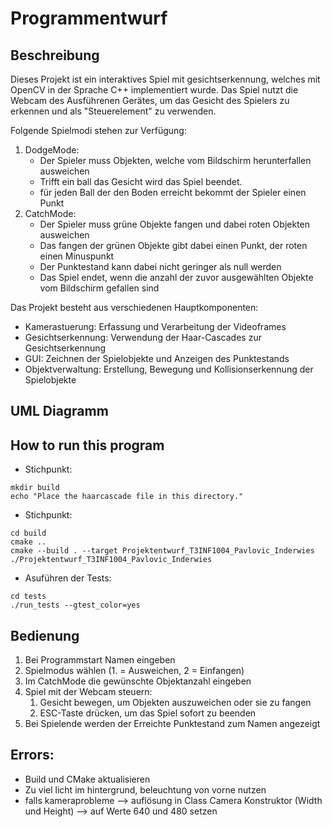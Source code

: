 # Programmentwurf

## Beschreibung
Dieses Projekt ist ein interaktives Spiel mit gesichtserkennung, welches mit OpenCV in der Sprache C++ implementiert wurde. Das Spiel nutzt die Webcam des Ausführenen Gerätes, um das Gesicht des Spielers zu erkennen und als "Steuerelement" zu verwenden.

Folgende Spielmodi stehen zur Verfügung:

1. DodgeMode:
    - Der Spieler muss Objekten, welche vom Bildschirm herunterfallen ausweichen
    - Trifft ein ball das Gesicht wird das Spiel beendet.
    - für jeden Ball der den Boden erreicht bekommt der Spieler einen Punkt
2. CatchMode:
    - Der Spieler muss grüne Objekte fangen und dabei roten Objekten ausweichen
    - Das fangen der grünen Objekte gibt dabei einen Punkt, der roten einen Minuspunkt
    - Der Punktestand kann dabei nicht geringer als null werden
    - Das Spiel endet, wenn die anzahl der zuvor ausgewählten Objekte vom Bildschirm gefallen sind

Das Projekt besteht aus verschiedenen Hauptkomponenten:
- Kamerastuerung: Erfassung und Verarbeitung der Videoframes
- Gesichtserkennung: Verwendung der Haar-Cascades zur Gesichtserkennung
- GUI: Zeichnen der Spielobjekte und Anzeigen des Punktestands
- Objektverwaltung: Erstellung, Bewegung und Kollisionserkennung der Spielobjekte

## UML Diagramm




## How to run this program

- Stichpunkt:
```shell
mkdir build
echo "Place the haarcascade file in this directory."
```
- Stichpunkt:
```shell
cd build
cmake ..
cmake --build . --target Projektentwurf_T3INF1004_Pavlovic_Inderwies
./Projektentwurf_T3INF1004_Pavlovic_Inderwies
```
- Asuführen der Tests:
```shell
cd tests
./run_tests --gtest_color=yes
```
## Bedienung
1. Bei Programmstart Namen eingeben
2. Spielmodus wählen (1. = Ausweichen, 2 = Einfangen)
3. Im CatchMode die gewünschte Objektanzahl eingeben
4. Spiel mit der Webcam steuern:
   1. Gesicht bewegen, um Objekten auszuweichen oder sie zu fangen
   2. ESC-Taste drücken, um das Spiel sofort zu beenden
5. Bei Spielende werden der Erreichte Punktestand zum Namen angezeigt 

## Errors:
- Build und CMake aktualisieren
- Zu viel licht im hintergrund, beleuchtung von vorne nutzen
- falls kameraprobleme --> auflösung in Class Camera Konstruktor (Width und Height) --> auf Werte 640 und 480 setzen